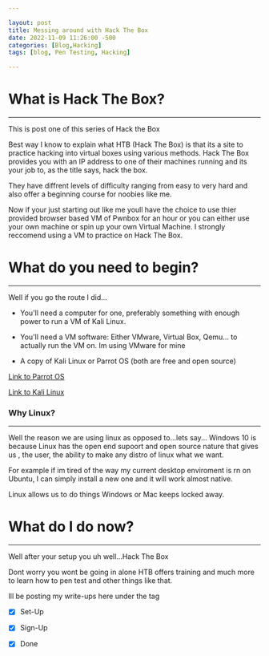 ```yaml
---

layout: post
title: Messing around with Hack The Box
date: 2022-11-09 11:26:00 -500
categories: [Blog,Hacking]
tags: [blog, Pen Testing, Hacking]

---
```



# What is Hack The Box?
---
This is post one of this series of Hack the Box


Best way I know to explain what HTB (Hack The Box) is that its a site to practice hacking into virtual boxes using various methods. Hack The Box provides you with an IP address to one of their machines running and its your job to, as the title says, hack the box. 

They have diffrent levels of difficulty ranging from easy to very hard and also offer a beginning course for noobies like me.

Now if your just starting out like me youll have the choice to use thier provided browser based VM of Pwnbox for an hour or you can either use your own machine or spin up your own Virtual Machine. I strongly reccomend using a VM to practice on Hack The Box.


# What do you need to begin?
---
Well if you go the route I did...

* You'll need a computer for one, preferably something with enough power to run a VM of Kali Linux.

* You'll need a VM software:  Either VMware, Virtual Box, Qemu...
 to actually run the VM on. Im using VMware for mine

 * A copy of Kali Linux or Parrot OS (both are free and open source)

[Link to Parrot OS](https://www.parrotsec.org/)

[Link to Kali Linux](https://www.kali.org/get-kali/)


### Why Linux?
---
Well the reason we are using linux as opposed to...lets say... Windows 10 is because Linux has the open end supoort and open source nature that gives us , the user, the ability to make any distro of linux what we want.

For example if im tired of the way my current desktop enviroment is rn on Ubuntu, I can simply install a new one and it will work almost native.

Linux allows us to do things Windows or Mac keeps locked away.

# What do I do now?
---
Well after your setup you uh well...Hack The Box

Dont worry you wont be going in alone HTB offers training and much more to learn how to pen test and other things like that.

Ill be posting my write-ups here under the tag  

- [X] Set-Up
- [X] Sign-Up
- [X] Done






